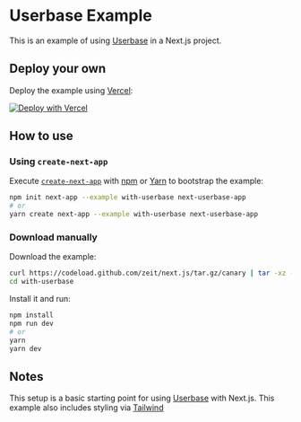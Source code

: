 # Userbase Example

This is an example of using [Userbase](https://userbase.com) in a Next.js project.

## Deploy your own

Deploy the example using [Vercel](https://vercel.com):

[![Deploy with Vercel](https://vercel.com/button)](https://vercel.com/import/project?template=https://github.com/zeit/next.js/tree/add-userbase-example/examples/with-userbase)

## How to use

### Using `create-next-app`

Execute [`create-next-app`](https://github.com/zeit/next.js/tree/canary/packages/create-next-app) with [npm](https://docs.npmjs.com/cli/init) or [Yarn](https://yarnpkg.com/lang/en/docs/cli/create/) to bootstrap the example:

```bash
npm init next-app --example with-userbase next-userbase-app
# or
yarn create next-app --example with-userbase next-userbase-app
```

### Download manually

Download the example:

```bash
curl https://codeload.github.com/zeit/next.js/tar.gz/canary | tar -xz --strip=2 next.js-canary/examples/with-userbase
cd with-userbase
```

Install it and run:

```bash
npm install
npm run dev
# or
yarn
yarn dev
```

## Notes

This setup is a basic starting point for using [Userbase](https://tailwindcss.com) with Next.js. This example also includes styling via [Tailwind](https://tailwindcss.com/)

